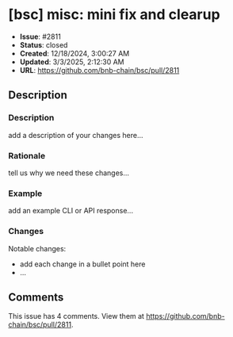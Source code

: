 # [bsc] misc: mini fix and clearup

- **Issue**: #2811
- **Status**: closed
- **Created**: 12/18/2024, 3:00:27 AM
- **Updated**: 3/3/2025, 2:12:30 AM
- **URL**: https://github.com/bnb-chain/bsc/pull/2811

## Description

### Description

add a description of your changes here...

### Rationale

tell us why we need these changes...

### Example

add an example CLI or API response...

### Changes

Notable changes: 
* add each change in a bullet point here
* ...
## Comments

This issue has 4 comments. View them at https://github.com/bnb-chain/bsc/pull/2811.

